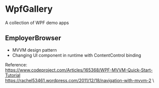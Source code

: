 # WpfGallery
 A collection of WPF demo apps

## EmployerBrowser

- MVVM design pattern
- Changing UI component in runtime with ContentControl binding

Reference:\
https://www.codeproject.com/Articles/165368/WPF-MVVM-Quick-Start-Tutorial \
https://rachel53461.wordpress.com/2011/12/18/navigation-with-mvvm-2 \

